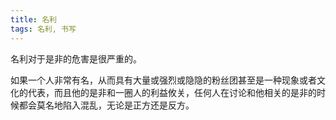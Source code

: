 ```yaml
---
title: 名利
tags: 名利, 书写
---
```



名利对于是非的危害是很严重的。

如果一个人非常有名，从而具有大量或强烈或隐隐的粉丝团甚至是一种现象或者文化的代表，而且他的是非和一圈人的利益攸关，任何人在讨论和他相关的是非的时候都会莫名地陷入混乱，无论是正方还是反方。

